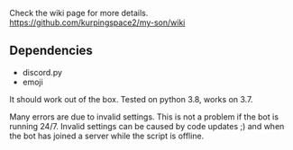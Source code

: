 Check the wiki page for more details.
https://github.com/kurpingspace2/my-son/wiki

## Dependencies
* discord.py
* emoji

It should work out of the box. Tested on python 3.8, works on 3.7.

Many errors are due to invalid settings. This is not a problem if the bot is running 24/7.
Invalid settings can be caused by code updates ;) and when the bot has joined a server while the script is offline.
